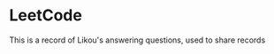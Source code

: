 # LeetCode
<div>
<img src=""></img>
</div>
This is a record of Likou's answering questions, used to share records
